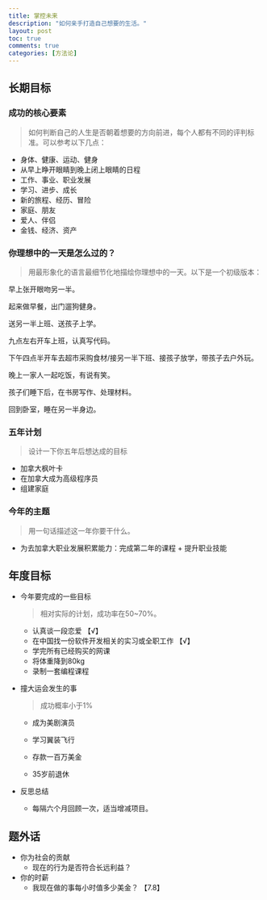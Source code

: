 ```yaml
---
title: 掌控未来
description: "如何亲手打造自己想要的生活。"
layout: post
toc: true
comments: true
categories: [方法论]
---
```


## 长期目标

### 成功的核心要素

> 如何判断自己的人生是否朝着想要的方向前进，每个人都有不同的评判标准。可以参考以下几点：

* 身体、健康、运动、健身
* 从早上睁开眼睛到晚上闭上眼睛的日程
* 工作、事业、职业发展
* 学习、进步、成长
* 新的旅程、经历、冒险
* 家庭、朋友
* 爱人、伴侣
* 金钱、经济、资产

### 你理想中的一天是怎么过的？

> 用最形象化的语言最细节化地描绘你理想中的一天。以下是一个初级版本：

早上张开眼吻另一半。

起来做早餐，出门遛狗健身。

送另一半上班、送孩子上学。

九点左右开车上班，认真写代码。

下午四点半开车去超市采购食材/接另一半下班、接孩子放学，带孩子去户外玩。

晚上一家人一起吃饭，有说有笑。

孩子们睡下后，在书房写作、处理材料。

回到卧室，睡在另一半身边。

### 五年计划

> 设计一下你五年后想达成的目标

* 加拿大枫叶卡
* 在加拿大成为高级程序员
* 组建家庭

### 今年的主题

> 用一句话描述这一年你要干什么。

* 为去加拿大职业发展积累能力：完成第二年的课程 + 提升职业技能

## 年度目标

* 今年要完成的一些目标

  > 相对实际的计划，成功率在50~70%。

  * 认真谈一段恋爱 【√】
  * 在中国找一份软件开发相关的实习或全职工作 【√】
  * 学完所有已经购买的网课
  * 将体重降到80kg
  * 录制一套编程课程

* 撞大运会发生的事

  > 成功概率小于1%

  * 成为美剧演员

  * 学习翼装飞行

  * 存款一百万美金

  * 35岁前退休

* 反思总结

  * 每隔六个月回顾一次，适当增减项目。

## 题外话

* 你为社会的贡献
  * 现在的行为是否符合长远利益？
* 你的时薪
  * 我现在做的事每小时值多少美金？ 【7.8】
